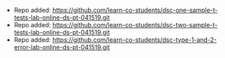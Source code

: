 
- Repo added: https://github.com/learn-co-students/dsc-one-sample-t-tests-lab-online-ds-pt-041519.git
- Repo added: https://github.com/learn-co-students/dsc-two-sample-t-tests-lab-online-ds-pt-041519.git
- Repo added: https://github.com/learn-co-students/dsc-type-1-and-2-error-lab-online-ds-pt-041519.git